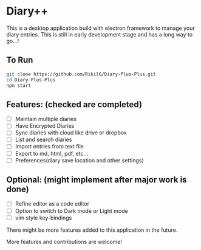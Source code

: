 # Diary++
This is a desktop application build with electron framework to manage your diary entries. This is still in early development stage and has a long way to go...!

## To Run

```sh
git clone https://github.com/RikilG/Diary-Plus-Plus.git
cd Diary-Plus-Plus
npm start
```

## Features: (checked are completed)
 - [ ] Maintain multiple diaries
 - [ ] Have Encrypted Diaries
 - [ ] Sync diaries with cloud like drive or dropbox
 - [ ] List and search diaries
 - [ ] Import entries from text file
 - [ ] Export to md, html, pdf, etc...
 - [ ] Preferences(diary save location and other settings)

## Optional: (might implement after major work is done)
 - [ ] Refine editor as a code editor
 - [ ] Option to switch to Dark mode or Light mode
 - [ ] vim style key-bindings

There might be more features added to this application in the future.

More features and contributions are welcome!